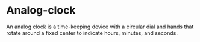 # Analog-clock
An analog clock is a time-keeping device with a circular dial and hands that rotate around a fixed center to indicate hours, minutes, and seconds.
